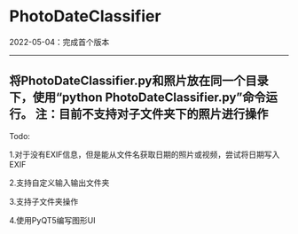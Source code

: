 # PhotoDateClassifier

2022-05-04：完成首个版本

---------------------------
将PhotoDateClassifier.py和照片放在同一个目录下，使用“python PhotoDateClassifier.py”命令运行。
注：目前不支持对子文件夹下的照片进行操作
---------------------------
Todo:	

1.对于没有EXIF信息，但是能从文件名获取日期的照片或视频，尝试将日期写入EXIF

2.支持自定义输入输出文件夹

3.支持子文件夹操作

4.使用PyQT5编写图形UI

